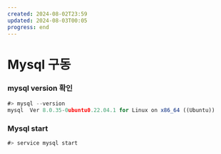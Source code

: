 ```yaml
---
created: 2024-08-02T23:59
updated: 2024-08-03T00:05
progress: end
---
```

# Mysql 구동

### mysql version 확인

```jsx
#> mysql --version
mysql  Ver 8.0.35-0ubuntu0.22.04.1 for Linux on x86_64 ((Ubuntu))
```

### Mysql start

```jsx
#> service mysql start
```

